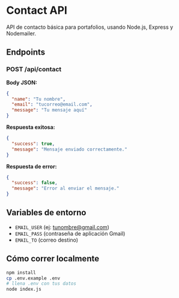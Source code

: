 # Contact API

API de contacto básica para portafolios, usando Node.js, Express y Nodemailer.

## Endpoints

### POST /api/contact

**Body JSON:**
```json
{
  "name": "Tu nombre",
  "email": "tucorreo@email.com",
  "message": "Tu mensaje aquí"
}
```

**Respuesta exitosa:**
```json
{
  "success": true,
  "message": "Mensaje enviado correctamente."
}
```

**Respuesta de error:**
```json
{
  "success": false,
  "message": "Error al enviar el mensaje."
}
```

## Variables de entorno

- `EMAIL_USER` (ej: tunombre@gmail.com)
- `EMAIL_PASS` (contraseña de aplicación Gmail)
- `EMAIL_TO`   (correo destino)

## Cómo correr localmente

```bash
npm install
cp .env.example .env
# llena .env con tus datos
node index.js
```